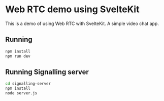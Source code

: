 # Web RTC demo using SvelteKit

This is a demo of using Web RTC with SvelteKit. A simple video chat app.

## Running

```bash
npm install
npm run dev
```

## Running Signalling server

```bash
cd signalling-server
npm install
node server.js
```
